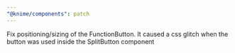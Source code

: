 ```yaml
---
"@knime/components": patch
---
```


Fix positioning/sizing of the FunctionButton. It caused a css glitch when
the button was used inside the SplitButton component
